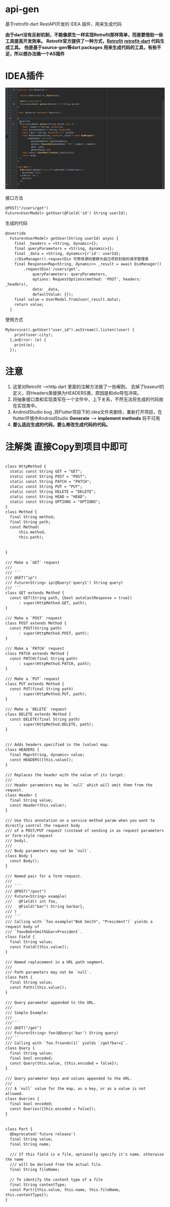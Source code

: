 # api-gen
基于retrofit-dart RestAPI开发的 IDEA 插件，用来生成代码

**由于dart没有反射机制，不能像原生一样实现Retrofit那样简单，而是要借助一些工具提高开发效率。**
**Retrofit官方提供了一种方式，[Retrofit](https://pub.dev/packages/retrofit)**
**[retrofit-dart](https://github.com/trevorwang/retrofit.dart) 代码生成工具。**
**他是基于source-gen等dart packages 用来生成代码的工具，有些不足，所以想办法搞一个AS插件**

# IDEA插件
![img](https://github.com/designDo/api-gen/blob/master/gif/Untitled.gif)

接口方法
```
@POST("/users/get")
Future<UserModel> getUser(@Field('id') String userId);
```
生成的代码
```
@override
  Future<UserModel> getUser(String userId) async {
    final _headers = <String, dynamic>{};
    final queryParameters = <String, dynamic>{};
    final _data = <String, dynamic>{r'id': userId};
    //DioManager().requestDio 可修改源码替换为自己项目封装的请求管理类
    final Response<Map<String, dynamic>> _result = await DioManager()
        .requestDio('/users/get',
            queryParameters: queryParameters,
            options: RequestOptions(method: 'POST', headers: _headers),
            data: _data,
            defaultValue: {});
    final value = UserModel.fromJson(_result.data);
    return value;
  }
```
使用方式
```
MyService().getUser("user_id").asStream().listen((user) {
    print(user.city);
  },onError: (e) {
    print(e);
  });
```

# 注意

1. 这里对Retrofit -->http.dart 里面的注解方法做了一些阉割。
去掉了baseurl的定义，将Headers类替换为HEADERS类，原因是和dio导包冲突。
2. 将抽象接口类和实现类写在一个文件中，上下关系，不然无法将生成的代码放在实现类中。
3. AndroidStudio bug ,将Flutter项目下的.idea文件夹删除，重新打开项目，在flutter环境中AndroidStudio
**Generate** --> **implement methods** 将不可用
4. **要么适应生成的代码，要么修改生成代码的代码。**


# 注解类 直接Copy到项目中即可
```

class HttpMethod {
  static const String GET = "GET";
  static const String POST = "POST";
  static const String PATCH = "PATCH";
  static const String PUT = "PUT";
  static const String DELETE = "DELETE";
  static const String HEAD = "HEAD";
  static const String OPTIONS = "OPTIONS";
}
class Method {
  final String method;
  final String path;
  const Method(
      this.method,
      this.path);


}

/// Make a `GET` request
///
/// ```
/// @GET("ip")
/// Future<String> ip(@Query('query1') String query)
/// ```
class GET extends Method {
  const GET(String path, {bool autoCastResponse = true})
      : super(HttpMethod.GET, path);
}

/// Make a `POST` request
class POST extends Method {
  const POST(String path)
      : super(HttpMethod.POST, path);
}

/// Make a `PATCH` request
class PATCH extends Method {
  const PATCH(final String path)
      : super(HttpMethod.PATCH, path);
}

/// Make a `PUT` request
class PUT extends Method {
  const PUT(final String path)
      : super(HttpMethod.PUT, path);
}

/// Make a `DELETE` request
class DELETE extends Method {
  const DELETE(final String path)
      : super(HttpMethod.DELETE, path);
}


/// Adds headers specified in the [value] map.
class HEADERS {
  final Map<String, dynamic> value;
  const HEADERS([this.value]);
}

/// Replaces the header with the value of its target.
///
/// Header parameters may be `null` which will omit them from the request.
class Header {
  final String value;
  const Header(this.value);
}

/// Use this annotation on a service method param when you want to directly control the request body
/// of a POST/PUT request (instead of sending in as request parameters or form-style request
/// body).
///
/// Body parameters may not be `null`.
class Body {
  const Body();
}

/// Named pair for a form request.
///
/// ```
/// @POST("/post")
/// Future<String> example(
///   @Field() int foo,
///   @Field("bar") String barbar},
/// )
/// ```
/// Calling with `foo.example("Bob Smith", "President")` yields a request body of
/// `foo=Bob+Smith&bar=President`.
class Field {
  final String value;
  const Field([this.value]);
}

/// Named replacement in a URL path segment.
///
/// Path parameters may not be `null`.
class Path {
  final String value;
  const Path([this.value]);
}

/// Query parameter appended to the URL.
///
/// Simple Example:
///
///```
/// @GET("/get")
/// Future<String> foo(@Query('bar') String query)
///```
/// Calling with `foo.friends(1)` yields `/get?bar=1`.
class Query {
  final String value;
  final bool encoded;
  const Query(this.value, {this.encoded = false});
}

/// Query parameter keys and values appended to the URL.
///
/// A `null` value for the map, as a key, or as a value is not allowed.
class Queries {
  final bool encoded;
  const Queries({this.encoded = false});
}


class Part {
  @Deprecated('future release')
  final String value;
  final String name;

  /// If this field is a file, optionally specify it's name. otherwise the name
  /// will be derived from the actual file.
  final String fileName;

  // To identify the content type of a file
  final String contentType;
  const Part({this.value, this.name, this.fileName, this.contentType});
}
```
